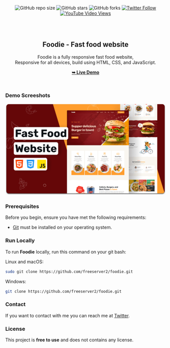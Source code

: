<div align="center">
  
  ![GitHub repo size](https://img.shields.io/github/repo-size/freeserver2/foodie)
  ![GitHub stars](https://img.shields.io/github/stars/freeserver2/foodie?style=social)
  ![GitHub forks](https://img.shields.io/github/forks/freeserver2/foodie?style=social)
  [![Twitter Follow](https://img.shields.io/twitter/follow/freeserver2?style=social)](https://twitter.com/intent/follow?screen_name=freeserver2)
  [![YouTube Video Views](https://img.shields.io/youtube/views/5XnX83goEZo?style=social)](https://youtu.be/5XnX83goEZo)

  <br />
  <br />

  <h2 align="center">Foodie - Fast food website</h2>

  Foodie is a fully responsive fast food website, <br />Responsive for all devices, build using HTML, CSS, and JavaScript.

  <a href="https://freeserver2.github.io/foodie/"><strong>➥ Live Demo</strong></a>

</div>

<br />

### Demo Screeshots

![Foodie Desktop Demo](./readme-images/desktop.png "Desktop Demo")

### Prerequisites

Before you begin, ensure you have met the following requirements:

* [Git](https://git-scm.com/downloads "Download Git") must be installed on your operating system.

### Run Locally

To run **Foodie** locally, run this command on your git bash:

Linux and macOS:

```bash
sudo git clone https://github.com/freeserver2/foodie.git
```

Windows:

```bash
git clone https://github.com/freeserver2/foodie.git
```

### Contact

If you want to contact with me you can reach me at [Twitter](https://www.twitter.com/freeserver2).

### License

This project is **free to use** and does not contains any license.
